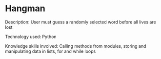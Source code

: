 # Hangman
Description: User must guess a randomly selected word before all lives are lost

Technology used: Python

Knowledge skills involved: Calling methods from modules, storing and manipulating data in lists, for and while loops
